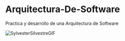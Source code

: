 # Arquitectura-De-Software
Practica y desarrollo de una Arquitectura de Software  

![SylvesterSilvestreGIF](https://github.com/SicerBrito/Arquitectura-De-Software/assets/126881720/25a764f7-63e5-4443-ab59-05c18738f577)

